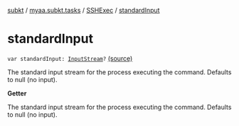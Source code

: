 [subkt](../../index.md) / [myaa.subkt.tasks](../index.md) / [SSHExec](index.md) / [standardInput](./standard-input.md)

# standardInput

`var standardInput: `[`InputStream`](https://docs.oracle.com/javase/9/docs/api/java/io/InputStream.html)`?` [(source)](https://github.com/Myaamori/SubKt/blob/0.1.11/src/main/kotlin/myaa/subkt/tasks/tasks.kt#L2062)

The standard input stream for the process executing the command.
Defaults to null (no input).

**Getter**

The standard input stream for the process executing the command.
Defaults to null (no input).

